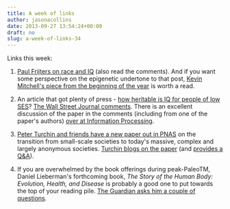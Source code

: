 ```yaml
---
title: A week of links
author: jasonacollins
date: 2013-09-27 13:54:24+00:00
draft: no
slug: a-week-of-links-34
---
```


Links this week:



	
  1. [Paul Frijters on race and IQ](http://economics.com.au/?p=9821) (also read the comments). And if you want some perspective on the epigenetic undertone to that post, [Kevin Mitchell's piece from the beginning of the year](http://www.wiringthebrain.com/2013/01/the-trouble-with-epigenetics-part-2.html) is worth a read.

	
  2. An article that got plenty of press - [how heritable is IQ for people of low SES](http://pss.sagepub.com/content/early/2013/08/30/0956797613488394.abstract)? [The Wall Street Journal comments](http://online.wsj.com/article/SB10001424127887324492604579083060346652476.html?mod=wsj_nview_latest). There is an excellent discussion of the paper in the comments (including from one of the paper's authors) [over at Information Processing](http://infoproc.blogspot.com.au/2013/09/childhood-ses-amplifies-genetic-effects.html).

	
  3. [Peter Turchin and friends have a new paper out in PNAS](http://www.pnas.org/content/early/2013/09/20/1308825110.abstract) on the transition from small-scale societies to today's massive, complex and largely anonymous societies. [Turchin blogs on the paper](http://socialevolutionforum.com/2013/09/23/can-math-explain-history/) (and [provides a Q&A](http://socialevolutionforum.com/2013/09/25/math-explains-history-ii-qa/)).

	
  4. If you are overwhelmed by the book offerings during peak-PaleoTM, Daniel Lieberman's forthcoming book, *The Story of the Human Body: Evolution, Health, and Disease* is probably a good one to put towards the top of your reading pile. [The Guardian asks him a couple of questions](http://www.theguardian.com/science/2013/sep/22/dieting-disaster-evolution-daniel-lieberman).


